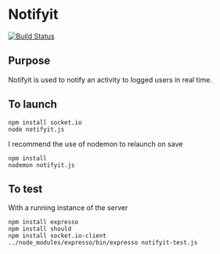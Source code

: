# Notifyit

[![Build Status](https://secure.travis-ci.org/cexbrayat/notifyit.png)](http://travis-ci.org/cexbrayat/notifyit)

## Purpose

Notifyit is used to notify an activity to logged users in real time.  

## To launch  
```
npm install socket.io  
node notifyit.js  
```

I recommend the use of nodemon to relaunch on save  
```
npm install 
nodemon notifyit.js
```

## To test

With a running instance of the server
```
npm install expresso  
npm install should  
npm install socket.io-client  
../node_modules/expresso/bin/expresso notifyit-test.js
```
